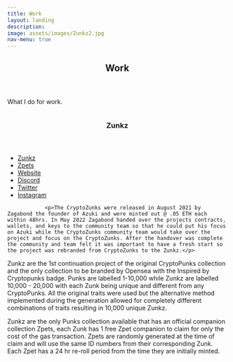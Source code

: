 ```yaml
---
title: Work
layout: landing
description:
image: assets/images/Zunkz2.jpg
nav-menu: true
---
```


<!-- Main -->
<div id="main">

<!-- One -->
<section id="one">
	<div class="inner">
		<header class="major">
			<h2>Work</h2>
		</header>
		<p>What I do for work.</p>
	</div>
</section>

<!-- Two -->
<section id="two" class="spotlights">
	<section>
		<a href="generic.html" class="image">
			<img src="{% link assets/images/Zunkz1.jpg %}" alt="" data-position="center center" />
		</a>
		<div class="content">
			<div class="inner">
				<header class="major">
					<h3>Zunkz</h3>
				</header>
				<ul class="actions">
					<li><a href="https://opensea.io/collection/zunkz" class="button">Zunkz</a></li>
					<li><a href="https://opensea.io/collection/zunkpets" class="button">Zpets</a></li>
					<li><a href="https://zunkz.com/" class="button">Website</a></li>
					<li><a href="https://opensea.io/collection/zunkz" class="button">Discord</a></li>
					<li><a href="https://www.twitter.com/zunkznfts" class="button">Twitter</a></li>
					<li><a href="https://www.instagram.com/zunkznfts" class="button">Instagram</a></li>
				</ul>
				
				<p>The CryptoZunks were released in August 2021 by Zagabond the founder of Azuki and were minted out @ .05 ETH each within 48hrs. In May 2022 Zagabond handed over the projects contracts, wallets, and keys to the community team so that he could put his focus on Azuki while the CryptoZunks community team would take over the project and focus on the CryptoZunks. After the handover was complete the community and team felt it was important to have a fresh start so the project was rebranded from CryptoZunks to the Zunkz.</p>

<p>Zunkz are the 1st continuation project of the original CryptoPunks collection and the only collection to be branded by Opensea with the Inspired by Cryptopunks badge. Punks are labelled 1-10,000 while Zunkz are labelled 10,000 - 20,000 with each Zunk being unique and different from any CryptoPunks. All the original traits were used but the alternative method implemented during the generation allowed for completely different combinations of traits resulting in 10,000 unique Zunkz.</p>

<p>Zunkz are the only Punks collection available that has an official companion collection Zpets, each Zunk has 1 free Zpet companion to claim for only the cost of the gas transaction. Zpets are randomly generated at the time of claim and will use the same ID numbers from their corresponding Zunk. Each Zpet has a 24 hr re-roll period from the time they are initially minted.</p>
			</div>
		</div>
	</section>
	<!--<section>
		<a href="generic.html" class="image">
			<img src="{% link assets/images/BlockHead11.png %}" alt="" data-position="top center" />
		</a>
		<div class="content">
			<div class="inner">
				<header class="major">
					<h3>Blockhead #tweekers</h3>
				</header>
				<p>Blockhead #tweekers are an Ethereum NFT project that consists of 52 digitally drawn unique 1/1 PFPs.</p>
				<ul class="actions">
					<li><a href="https://opensea.io/collection/blockheadtweekers" class="button">Learn more</a></li>
				</ul>
			</div>
		</div>
	</section>
	<section>
		<a href="generic.html" class="image">
			<img src="{% link assets/images/MFersOC142.png %}" alt="" data-position="25% 25%" />
		</a>
		<div class="content">
			<div class="inner">
				<header class="major">
					<h3>mfersOC</h3>
				</header>
				<p>mfersOC are an Ethereum on-chain NFT project that consists of 7,777 unique randomly generated mfers.</p>
				<ul class="actions">
					<li><a href="https://opensea.io/collection/mfers-oc" class="button">Learn more</a></li>
				</ul>
			</div>
		</div>
	</section>
</section>

<!-- Three 
<section id="three">
	<div class="inner">
		<header class="major">
			<h2>Massa libero</h2>
		</header>
		<p>Nullam et orci eu lorem consequat tincidunt vivamus et sagittis libero. Mauris aliquet magna magna sed nunc rhoncus pharetra. Pellentesque condimentum sem. In efficitur ligula tate urna. Maecenas laoreet massa vel lacinia pellentesque lorem ipsum dolor. Nullam et orci eu lorem consequat tincidunt. Vivamus et sagittis libero. Mauris aliquet magna magna sed nunc rhoncus amet pharetra et feugiat tempus.</p>
		<ul class="actions">
			<li><a href="generic.html" class="button next">Get Started</a></li>
		</ul>
	</div>
</section>-->

</div>
